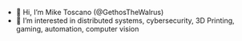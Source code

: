 - 👋 Hi, I’m Mike Toscano (@GethosTheWalrus)
- 👀 I’m interested in distributed systems, cybersecurity, 3D Printing, gaming, automation, computer vision
